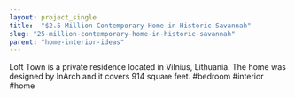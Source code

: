 ```yaml
---
layout: project_single
title:  "$2.5 Million Contemporary Home in Historic Savannah"
slug: "25-million-contemporary-home-in-historic-savannah"
parent: "home-interior-ideas"
---
```

Loft Town is a private residence located in Vilnius, Lithuania. The home was designed by InArch and it covers 914 square feet. #bedroom #interior #home